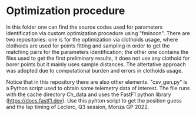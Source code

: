 # Optimization procedure

In this folder one can find the source codes used for parameters identification via custom optimization procedure using "fmincon".
There are two repositories: one is for the optimization via clothoids usage, where clothoids are used for points fitting and sampling in order to get the matching pairs for the parameters identification; the other one contains the files used to get the first preliminary results, it does not use any clothoid for borer points but it mainly uses sample distances. The altertative approach was adopted due to computational burden and errors in clothoids usage.

Notice that in this repository there are also other elements. "csv_gen.py" is a Python script used to obtain some telemetry data of interest. The file runs with the cache directory Ch_data and uses the FastF1 python library (https://docs.fastf1.dev). Use this pyhton script to get the position guess and the lap timing of Leclerc, Q3 session, Monza GP 2022.
